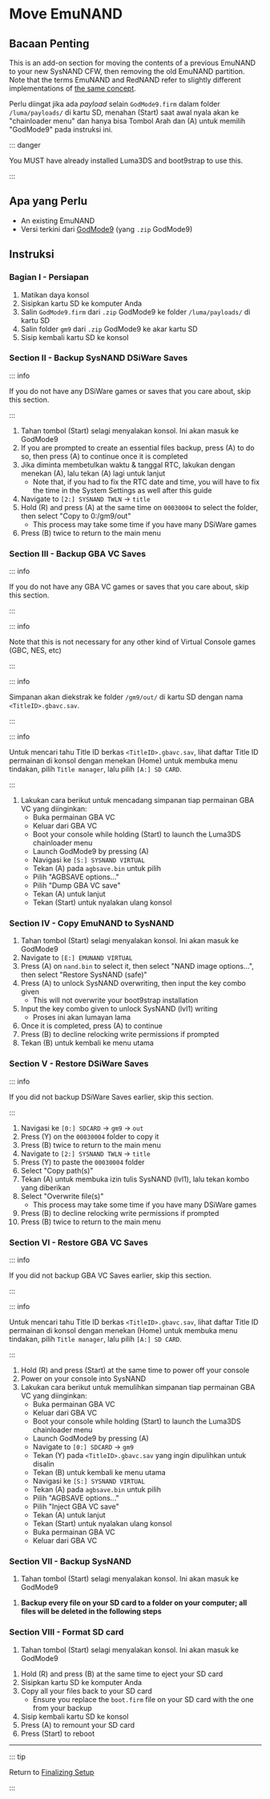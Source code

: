 # Move EmuNAND

## Bacaan Penting

This is an add-on section for moving the contents of a previous EmuNAND to your new SysNAND CFW, then removing the old EmuNAND partition. Note that the terms EmuNAND and RedNAND refer to slightly different implementations of [the same concept](http://3dbrew.org/wiki/NAND_Redirection).

Perlu diingat jika ada _payload_ selain `GodMode9.firm` dalam folder `/luma/payloads/` di kartu SD, menahan (Start) saat awal nyala akan ke "chainloader menu" dan hanya bisa Tombol Arah dan (A) untuk memilih "GodMode9" pada instruksi ini.

::: danger

You MUST have already installed Luma3DS and boot9strap to use this.

:::

## Apa yang Perlu

- An existing EmuNAND
- Versi terkini dari [GodMode9](https://github.com/d0k3/GodMode9/releases/latest) (yang `.zip` GodMode9)

## Instruksi

### Bagian I - Persiapan

1. Matikan daya konsol
2. Sisipkan kartu SD ke komputer Anda
3. Salin `GodMode9.firm` dari `.zip` GodMode9 ke folder `/luma/payloads/` di kartu SD
4. Salin folder `gm9` dari `.zip` GodMode9 ke akar kartu SD
5. Sisip kembali kartu SD ke konsol

### Section II - Backup SysNAND DSiWare Saves

::: info

If you do not have any DSiWare games or saves that you care about, skip this section.

:::

1. Tahan tombol (Start) selagi menyalakan konsol. Ini akan masuk ke GodMode9
2. If you are prompted to create an essential files backup, press (A) to do so, then press (A) to continue once it is completed
3. Jika diminta membetulkan waktu & tanggal RTC, lakukan dengan menekan (A), lalu tekan (A) lagi untuk lanjut
   - Note that, if you had to fix the RTC date and time, you will have to fix the time in the System Settings as well after this guide
4. Navigate to `[2:] SYSNAND TWLN` -> `title`
5. Hold (R) and press (A) at the same time on `00030004` to select the folder, then select "Copy to 0:/gm9/out"
   - This process may take some time if you have many DSiWare games
6. Press (B) twice to return to the main menu

### Section III - Backup GBA VC Saves

::: info

If you do not have any GBA VC games or saves that you care about, skip this section.

:::

::: info

Note that this is not necessary for any other kind of Virtual Console games (GBC, NES, etc)

:::

::: info

Simpanan akan diekstrak ke folder `/gm9/out/` di kartu SD dengan nama `<TitleID>.gbavc.sav`.

:::

::: info

Untuk mencari tahu Title ID berkas `<TitleID>.gbavc.sav`, lihat daftar Title ID permainan di konsol dengan menekan (Home) untuk membuka menu tindakan, pilih `Title manager`, lalu pilih `[A:] SD CARD`.

:::

1. Lakukan cara berikut untuk mencadang simpanan tiap permainan GBA VC yang diinginkan:
   - Buka permainan GBA VC
   - Keluar dari GBA VC
   - Boot your console while holding (Start) to launch the Luma3DS chainloader menu
   - Launch GodMode9 by pressing (A)
   - Navigasi ke `[S:] SYSNAND VIRTUAL`
   - Tekan (A) pada `agbsave.bin` untuk pilih
   - Pilih "AGBSAVE options..."
   - Pilih "Dump GBA VC save"
   - Tekan (A) untuk lanjut
   - Tekan (Start) untuk nyalakan ulang konsol

### Section IV - Copy EmuNAND to SysNAND

1. Tahan tombol (Start) selagi menyalakan konsol. Ini akan masuk ke GodMode9
2. Navigate to `[E:] EMUNAND VIRTUAL`
3. Press (A) on `nand.bin` to select it, then select "NAND image options...", then select "Restore SysNAND (safe)"
4. Press (A) to unlock SysNAND overwriting, then input the key combo given
   - This will not overwrite your boot9strap installation
5. Input the key combo given to unlock SysNAND (lvl1) writing
   - Proses ini akan lumayan lama
6. Once it is completed, press (A) to continue
7. Press (B) to decline relocking write permissions if prompted
8. Tekan (B) untuk kembali ke menu utama

### Section V - Restore DSiWare Saves

::: info

If you did not backup DSiWare Saves earlier, skip this section.

:::

1. Navigasi ke `[0:] SDCARD` -> `gm9` -> `out`
2. Press (Y) on the `00030004` folder to copy it
3. Press (B) twice to return to the main menu
4. Navigate to `[2:] SYSNAND TWLN` -> `title`
5. Press (Y) to paste the `00030004` folder
6. Select "Copy path(s)"
7. Tekan (A) untuk membuka izin tulis SysNAND (lvl1), lalu tekan kombo yang diberikan
8. Select "Overwrite file(s)"
   - This process may take some time if you have many DSiWare games
9. Press (B) to decline relocking write permissions if prompted
10. Press (B) twice to return to the main menu

### Section VI - Restore GBA VC Saves

::: info

If you did not backup GBA VC Saves earlier, skip this section.

:::

::: info

Untuk mencari tahu Title ID berkas `<TitleID>.gbavc.sav`, lihat daftar Title ID permainan di konsol dengan menekan (Home) untuk membuka menu tindakan, pilih `Title manager`, lalu pilih `[A:] SD CARD`.

:::

1. Hold (R) and press (Start) at the same time to power off your console
2. Power on your console into SysNAND
3. Lakukan cara berikut untuk memulihkan simpanan tiap permainan GBA VC yang diinginkan:
   - Buka permainan GBA VC
   - Keluar dari GBA VC
   - Boot your console while holding (Start) to launch the Luma3DS chainloader menu
   - Launch GodMode9 by pressing (A)
   - Navigate to `[0:] SDCARD` -> `gm9`
   - Tekan (Y) pada `<TitleID>.gbavc.sav` yang ingin dipulihkan untuk disalin
   - Tekan (B) untuk kembali ke menu utama
   - Navigasi ke `[S:] SYSNAND VIRTUAL`
   - Tekan (A) pada `agbsave.bin` untuk pilih
   - Pilih "AGBSAVE options..."
   - Pilih "Inject GBA VC save"
   - Tekan (A) untuk lanjut
   - Tekan (Start) untuk nyalakan ulang konsol
   - Buka permainan GBA VC
   - Keluar dari GBA VC

### Section VII - Backup SysNAND

1. Tahan tombol (Start) selagi menyalakan konsol. Ini akan masuk ke GodMode9

<!--@include: ./_include/nand-backup.md -->

1. **Backup every file on your SD card to a folder on your computer; all files will be deleted in the following steps**

### Section VIII - Format SD card

1. Tahan tombol (Start) selagi menyalakan konsol. Ini akan masuk ke GodMode9

<!--@include: ./_include/format-sd-gm9.md -->

1. Hold (R) and press (B) at the same time to eject your SD card
2. Sisipkan kartu SD ke komputer Anda
3. Copy all your files back to your SD card
   - Ensure you replace the `boot.firm` file on your SD card with the one from your backup
4. Sisip kembali kartu SD ke konsol
5. Press (A) to remount your SD card
6. Press (Start) to reboot

___

::: tip

Return to [Finalizing Setup](finalizing-setup)

:::
